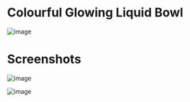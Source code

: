 # Colourful Glowing Liquid Bowl

![image](https://user-images.githubusercontent.com/72864817/170961576-1833a154-455c-45ee-84f4-02fe929fe54f.png)

# Screenshots


![image](https://user-images.githubusercontent.com/72864817/171615289-89bf079a-0ebd-47d9-a49a-400fe0020e54.png)

![image](https://user-images.githubusercontent.com/72864817/171615421-7dea6724-5bee-43b1-a603-7389ad043105.png)
